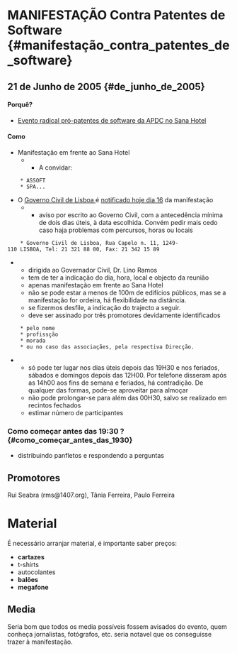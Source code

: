 # MANIFESTAÇÃO Contra Patentes de Software {#manifestação_contra_patentes_de_software}

## 21 de Junho de 2005 {#de_junho_de_2005}

#### Porquê?

-   [Evento radical pró-patentes de software da APDC no Sana
    Hotel](http://wiki.ffii.org/admin.cgi?EictaApdc050621Pt "wikilink")

#### Como

-   Manifestação em frente ao Sana Hotel
    -   -   A convidar:

`    * ASSOFT`\
`    * SPA...`

-   O [Governo Civil de Lisboa
    ](http://www.gov-civil-lisboa.pt/03secretaria/secr04_14.asp "wikilink")
    é [ notificado hoje dia 16](DemoLisboa050621CartaPt "wikilink") da
    manifestação
    -   -   aviso por escrito ao Governo Civil, com a antecedência
            mínima de dois dias úteis, à data escolhida. Convém pedir
            mais cedo caso haja problemas com percursos, horas ou locais

`    * Governo Civil de Lisboa, Rua Capelo n. 11, 1249-110 LISBOA, Tel: 21 321 88 00, Fax: 21 342 15 89`

-   -   dirigida ao Governador Civil, Dr. Lino Ramos
    -   tem de ter a indicação do dia, hora, local e objecto da reunião
    -   apenas manifestação em frente ao Sana Hotel
    -   não se pode estar a menos de 100m de edifícios públicos, mas se
        a manifestação for ordeira, há flexibilidade na distância.
    -   se fizermos desfile, a indicação do trajecto a seguir.
    -   deve ser assinado por três promotores devidamente identificados

`    * pelo nome`\
`    * profissção`\
`    * morada`\
`    * ou no caso das associaçães, pela respectiva Direcção.`

-   -   só pode ter lugar nos dias úteis depois das 19H30 e nos
        feriados, sábados e domingos depois das 12H00. Por telefone
        disseram após as 14h00 aos fins de semana e feriados, há
        contradição. De qualquer das formas, pode-se aproveitar para
        almoçar
    -   não pode prolongar-se para além das 00H30, salvo se realizado em
        recintos fechados
    -   estimar número de participantes

### Como começar antes das 19:30 ? {#como_começar_antes_das_1930}

-   distribuindo panfletos e respondendo a perguntas

## Promotores

Rui Seabra (rms\@1407.org), Tânia Ferreira, Paulo Ferreira

# Material

É necessário arranjar material, é importante saber preços:

-   **cartazes**
-   t-shirts
-   autocolantes
-   **balões**
-   **megafone**

## Media

Seria bom que todos os media possíveis fossem avisados do evento, quem
conheça jornalistas, fotógrafos, etc. seria notavel que os conseguisse
trazer à manifestação.
